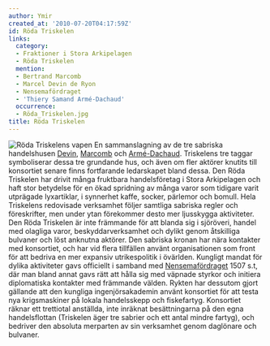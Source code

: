 ```yaml
---
author: Ymir
created_at: '2010-07-20T04:17:59Z'
id: Röda Triskelen
links:
  category:
  - Fraktioner i Stora Arkipelagen
  - Röda Triskelen
  mention:
  - Bertrand Marcomb
  - Marcel Devin de Ryon
  - Nensemafördraget
  - 'Thiery Samand Armé-Dachaud'
  occurrence:
  - Röda_Triskelen.jpg
title: Röda Triskelen
---
```


![Röda Triskelens vapen] En sammanslagning av de tre sabriska handelshusen [Devin], [Marcomb] och
[Armé-Dachaud]. Triskelens tre taggar symboliserar dessa tre grundande hus, och även om fler aktörer
knutits till konsortiet senare finns fortfarande ledarskapet bland dessa. Den Röda Triskelen har
drivit många fruktbara handelsföretag i Stora Arkipelagen och haft stor betydelse för en ökad
spridning av många varor som tidigare varit utprägade lyxartiklar, i synnerhet kaffe, socker,
pärlemor och bomull. Hela Triskelens redovisade verksamhet följer samtliga sabriska regler och
föreskrifter, men under ytan förekommer desto mer ljusskygga aktiviteter. Den Röda Triskelen är inte
främmande för att blanda sig i sjöröveri, handel med olagliga varor, beskyddarverksamhet och dylikt
genom åtskilliga bulvaner och löst anknutna aktörer. Den sabriska kronan har nära kontakter med
konsortiet, och har vid flera tillfällen använt organisationen som front för att bedriva en mer
expansiv utrikespolitik i övärlden. Kungligt mandat för dylika aktiviteter gavs officiellt i samband
med [Nensemafördraget] 1507 s.t, där man bland annat gavs rätt att hålla sig med väpnade styrkor och
initiera diplomatiska kontakter med främmande välden. Rykten har dessutom gjort gällande att den
kungliga ingenjörsakademin använt konsortiet för att testa nya krigsmaskiner på lokala handelsskepp
och fiskefartyg. Konsortiet räknar ett trettiotal anställda, inte inräknat besättningarna på den
egna handelsflottan (Triskelen äger tre sabrier och ett antal mindre fartyg), och bedriver den
absoluta merparten av sin verksamhet genom daglönare och bulvaner.

  [Röda Triskelens vapen]: Röda_Triskelen.jpg "Röda Triskelens vapen"
  [Devin]: Marcel_Devin_de_Ryon
  [Marcomb]: Bertrand_Marcomb
  [Armé-Dachaud]: Thiery_Samand_Armé-Dachaud
  [Nensemafördraget]: Nensemafördraget